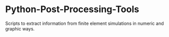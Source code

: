 # Python-Post-Processing-Tools
Scripts to extract information from finite element simulations in numeric and graphic ways.
